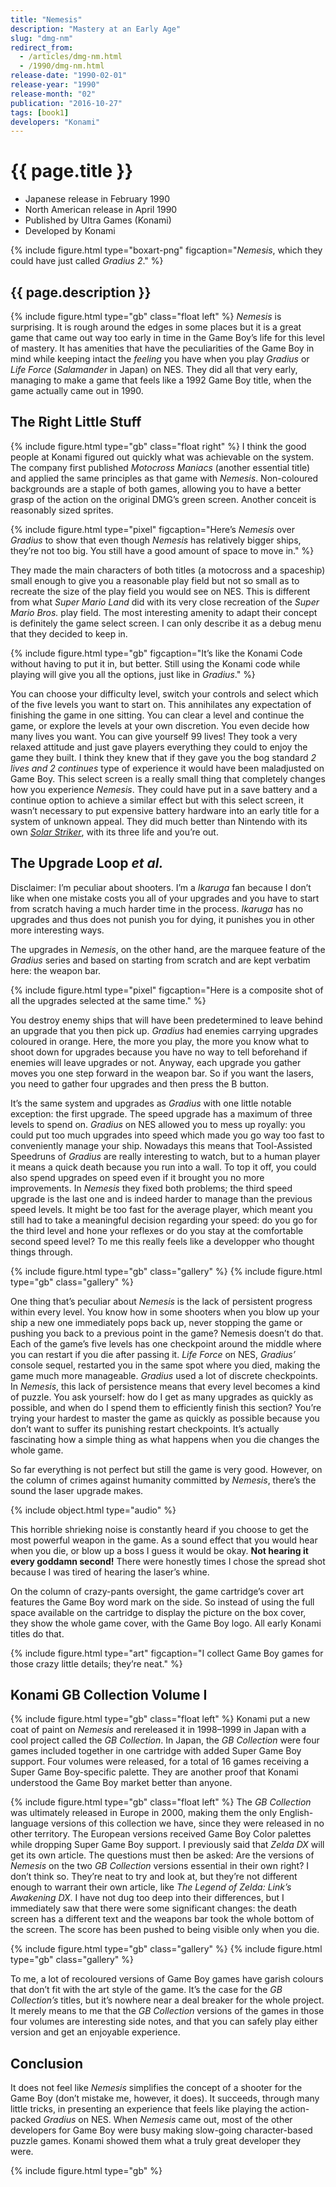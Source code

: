 ```yaml
---
title: "Nemesis"
description: "Mastery at an Early Age"
slug: "dmg-nm"
redirect_from:
  - /articles/dmg-nm.html
  - /1990/dmg-nm.html
release-date: "1990-02-01"
release-year: "1990"
release-month: "02"
publication: "2016-10-27"
tags: [book1]
developers: "Konami"
---
```

# {{ page.title }}

- Japanese release in February 1990
- North American release in April 1990
- Published by Ultra Games (Konami)
- Developed by Konami

{% include figure.html type="boxart-png" figcaption="*Nemesis*, which they could have just called *Gradius 2*." %}

## {{ page.description }}

{% include figure.html type="gb" class="float left" %}
*Nemesis* is surprising. It is rough around the edges in some places but it is a great game that came out way too early in time in the Game Boy’s life for this level of mastery. It has amenities that have the peculiarities of the Game Boy in mind while keeping intact the *feeling* you have when you play *Gradius* or *Life Force* (*Salamander* in Japan) on NES. They did all that very early, managing to make a game that feels like a 1992 Game Boy title, when the game actually came out in 1990.

## The Right Little Stuff

{% include figure.html type="gb" class="float right" %}
I think the good people at Konami figured out quickly what was achievable on the system. The company first published *Motocross Maniacs* (another essential title) and applied the same principles as that game with *Nemesis*. Non-coloured backgrounds are a staple of both games, allowing you to have a better grasp of the action on the original DMG’s green screen. Another conceit is reasonably sized sprites.

{% include figure.html type="pixel" figcaption="Here’s *Nemesis* over *Gradius* to show that even though *Nemesis* has relatively bigger ships, they’re not too big. You still have a good amount of space to move in." %}

They made the main characters of both titles (a motocross and a spaceship) small enough to give you a reasonable play field but not so small as to recreate the size of the play field you would see on NES. This is different from what *Super Mario Land* did with its very close recreation of the *Super Mario Bros.* play field. The most interesting amenity to adapt their concept is definitely the game select screen. I can only describe it as a debug menu that they decided to keep in.

{% include figure.html type="gb" figcaption="It’s like the Konami Code without having to put it in, but better. Still using the Konami code while playing will give you all the options, just like in *Gradius*." %}

You can choose your difficulty level, switch your controls and select which of the five levels you want to start on. This annihilates any expectation of finishing the game in one sitting. You can clear a level and continue the game, or explore the levels at your own discretion. You even decide how many lives you want. You can give yourself 99 lives! They took a very relaxed attitude and just gave players everything they could to enjoy the game they built. I think they knew that if they gave you the bog standard *2 lives and 2 continues* type of experience it would have been maladjusted on Game Boy. This select screen is a really small thing that completely changes how you experience *Nemesis*. They could have put in a save battery and a continue option to achieve a similar effect but with this select screen, it wasn’t necessary to put expensive battery hardware into an early title for a system of unknown appeal. They did much better than Nintendo with its own *[Solar Striker](/articles/dmg-ss)*, with its three life and you’re out.

## The Upgrade Loop *et al.*

Disclaimer: I’m peculiar about shooters. I’m a *Ikaruga* fan because I don’t like when one mistake costs you all of your upgrades and you have to start from scratch having a much harder time in the process. *Ikaruga* has no upgrades and thus does not punish you for dying, it punishes you in other more interesting ways.

The upgrades in *Nemesis*, on the other hand, are the marquee feature of the *Gradius* series and based on starting from scratch and are kept verbatim here: the weapon bar.

{% include figure.html type="pixel" figcaption="Here is a composite shot of all the upgrades selected at the same time." %}

You destroy enemy ships that will have been predetermined to leave behind an upgrade that you then pick up. *Gradius* had enemies carrying upgrades coloured in orange. Here, the more you play, the more you know what to shoot down for upgrades because you have no way to tell beforehand if enemies will leave upgrades or not. Anyway, each upgrade you gather moves you one step forward in the weapon bar. So if you want the lasers, you need to gather four upgrades and then press the B button.

It’s the same system and upgrades as *Gradius* with one little notable exception: the first upgrade. The speed upgrade has a maximum of three levels to spend on. *Gradius* on NES allowed you to mess up royally: you could put too much upgrades into speed which made you go way too fast to conveniently manage your ship. Nowadays this means that Tool-Assisted Speedruns of *Gradius* are really interesting to watch, but to a human player it means a quick death because you run into a wall. To top it off, you could also spend upgrades on speed even if it brought you no more improvements. In *Nemesis* they fixed both problems; the third speed upgrade is the last one and is indeed harder to manage than the previous speed levels. It might be too fast for the average player, which meant you still had to take a meaningful decision regarding your speed: do you go for the third level and hone your reflexes or do you stay at the comfortable second speed level? To me this really feels like a developper who thought things through.

<div class="gallery-container">
{% include figure.html type="gb" class="gallery" %}
{% include figure.html type="gb" class="gallery" %}
</div>

One thing that’s peculiar about *Nemesis* is the lack of persistent progress within every level. You know how in some shooters when you blow up your ship a new one immediately pops back up, never stopping the game or pushing you back to a previous point in the game? Nemesis doesn’t do that. Each of the game’s five levels has one checkpoint around the middle where you can restart if you die after passing it. *Life Force* on NES, *Gradius’* console sequel, restarted you in the same spot where you died, making the game much more manageable. *Gradius* used a lot of discrete checkpoints. In *Nemesis*, this lack of persistence means that every level becomes a kind of puzzle. You ask yourself: how do I get as many upgrades as quickly as possible, and when do I spend them to efficiently finish this section? You’re trying your hardest to master the game as quickly as possible because you don’t want to suffer its punishing restart checkpoints. It’s actually fascinating how a simple thing as what happens when you die changes the whole game.

So far everything is not perfect but still the game is very good. However, on the column of crimes against humanity committed by *Nemesis*, there’s the sound the laser upgrade makes.

{% include object.html type="audio" %}

This horrible shrieking noise is constantly heard if you choose to get the most powerful weapon in the game. As a sound effect that you would hear when you die, or blow up a boss I guess it would be okay. **Not hearing it every goddamn second!** There were honestly times I chose the spread shot because I was tired of hearing the laser’s whine.

On the column of crazy-pants oversight, the game cartridge’s cover art features the Game Boy word mark on the side. So instead of using the full space available on the cartridge to display the picture on the box cover, they show the whole game cover, with the Game Boy logo. All early Konami titles do that.

{% include figure.html type="art" figcaption="I collect Game Boy games for those crazy little details; they’re neat." %}

## Konami GB Collection Volume I

{% include figure.html type="gb" class="float left" %}
Konami put a new coat of paint on *Nemesis* and rereleased it in 1998–1999 in Japan with a cool project called the *GB Collection*. In Japan, the *GB Collection* were four games included together in one cartridge with added Super Game Boy support. Four volumes were released, for a total of 16 games receiving a Super Game Boy-specific palette. They are another proof that Konami understood the Game Boy market better than anyone.

{% include figure.html type="gb" class="float left" %}
The *GB Collection* was ultimately released in Europe in 2000, making them the only English-language versions of this collection we have, since they were released in no other territory. The European versions received Game Boy Color palettes while dropping Super Game Boy support. I previously said that *Zelda DX* will get its own article. The questions must then be asked: Are the versions of *Nemesis* on the two *GB Collection* versions essential in their own right? I don’t think so. They’re neat to try and look at, but they’re not different enough to warrant their own article, like *The Legend of Zelda: Link’s Awakening DX*. I have not dug too deep into their differences, but I immediately saw that there were some significant changes: the death screen has a different text and the weapons bar took the whole bottom of the screen. The score has been pushed to being visible only when you die.

<div class="gallery-container">
{% include figure.html type="gb" class="gallery" %}
{% include figure.html type="gb" class="gallery" %}
</div>

To me, a lot of recoloured versions of Game Boy games have garish colours that don’t fit with the art style of the game. It’s the case for the *GB Collection’s* titles, but it’s nowhere near a deal breaker for the whole project. It merely means to me that the *GB Collection* versions of the games in those four volumes are interesting side notes, and that you can safely play either version and get an enjoyable experience.

## Conclusion

It does not feel like *Nemesis* simplifies the concept of a shooter for the Game Boy (don’t mistake me, however, it does). It succeeds, through many little tricks, in presenting an experience that feels like playing the action-packed *Gradius* on NES. When *Nemesis* came out, most of the other developers for Game Boy were busy making slow-going character-based puzzle games. Konami showed them what a truly great developer they were.

{% include figure.html type="gb" %}
